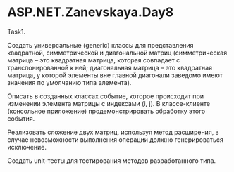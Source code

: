 # ASP.NET.Zanevskaya.Day8

Task1.

Создать универсальные (generic) классы для представления квадратной, 
симметрической и диагональной матриц 
(симметрическая матрица – это квадратная матрица, которая совпадает с транспонированной к ней;
диагональная матрица – это квадратная матрица, 
у которой элементы вне главной диагонали заведомо имеют значения по умолчанию типа элемента).

Описать в созданных классах событие, которое происходит при изменении элемента матрицы с индексами (i, j). 
В классе-клиенте (консольное приложение) продемонстрировать обработку этого события.

Реализовать сложение двух матриц, используя метод расширения, 
в случае невозможности выполнения операции должно генерироваться исключение.

 Создать unit-тесты для тестирования методов разработанного типа.
